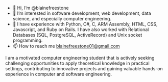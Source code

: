 - 👋 Hi, I’m @blainefreestone
- 👀 I’m interested in software development, web development, data science, and especially computer engineering.
- 🌱 I have experience with Python, C#, C, ARM Assembly, HTML, CSS, Javascript, and Ruby on Rails. I have also worked with Relational Databases (SQL, PostgreSQL, ActiveRecord) and Unix socket programming.
- 📫 How to reach me blainefreestone01@gmail.com

I am a motivated computer engineering student that is actively seeking challenging opportunities to apply theoretical
knowledge in practical settings, contributing to innovative projects and gaining valuable hands-on
experience in computer and software engineering.

<!---
blainefreestone/blainefreestone is a ✨ special ✨ repository because its `README.md` (this file) appears on your GitHub profile.
You can click the Preview link to take a look at your changes.
--->
